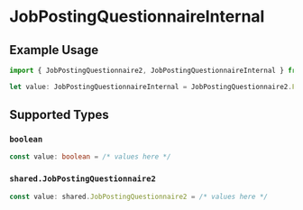 # JobPostingQuestionnaireInternal

## Example Usage

```typescript
import { JobPostingQuestionnaire2, JobPostingQuestionnaireInternal } from "@stackone/stackone-client-ts/sdk/models/shared";

let value: JobPostingQuestionnaireInternal = JobPostingQuestionnaire2.False;
```

## Supported Types

### `boolean`

```typescript
const value: boolean = /* values here */
```

### `shared.JobPostingQuestionnaire2`

```typescript
const value: shared.JobPostingQuestionnaire2 = /* values here */
```

